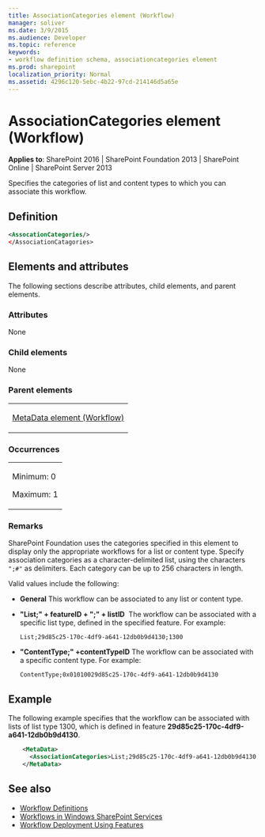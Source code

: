 ```yaml
---
title: AssociationCategories element (Workflow)
manager: soliver
ms.date: 3/9/2015
ms.audience: Developer
ms.topic: reference
keywords:
- workflow definition schema, associationcategories element
ms.prod: sharepoint
localization_priority: Normal
ms.assetid: 4296c120-5ebc-4b22-97cd-214146d5a65e
---
```


# AssociationCategories element (Workflow)

**Applies to**: SharePoint 2016 | SharePoint Foundation 2013 | SharePoint Online | SharePoint Server 2013

Specifies the categories of list and content types to which you can associate this workflow.

## Definition

```XML
<AssocationCategories/>
</AssociationCatagories>
```

## Elements and attributes

The following sections describe attributes, child elements, and parent elements.

### Attributes

None

### Child elements

None

### Parent elements

<table>
<colgroup>
<col width="100%" />
</colgroup>
<tbody>
<tr class="odd">
<td align="left"><p><a href="metadata-element-workflow.md">MetaData element (Workflow)</a></p></td>
</tr>
</tbody>
</table>

### Occurrences

<table>
<colgroup>
<col width="100%" />
</colgroup>
<tbody>
<tr class="odd">
<td align="left"><p>Minimum: 0</p>
<p>Maximum: 1</p></td>
</tr>
</tbody>
</table>

### Remarks

SharePoint Foundation uses the categories specified in this element to display only the appropriate workflows for a list or content type. Specify association categories as a character-delimited list, using the characters `";#"` as delimiters. Each category can be up to 256 characters in length.

Valid values include the following:

- **General** This workflow can be associated to any list or content type.

- **"List;" + featureID + ";" + listID**  The workflow can be associated with a specific list type, defined in the specified feature. For example:

    `List;29d85c25-170c-4df9-a641-12db0b9d4130;1300`

- **"ContentType;" +contentTypeID** The workflow can be associated with a specific content type. For example:

    `ContentType;0x01010029d85c25-170c-4df9-a641-12db0b9d4130`

## Example

The following example specifies that the workflow can be associated with lists of list type 1300, which is defined in feature **29d85c25-170c-4df9-a641-12db0b9d4130**.

```XML
    <MetaData>
      <AssociationCategories>List;29d85c25-170c-4df9-a641-12db0b9d4130;1300</AssociationCategories>
    </MetaData>
```

## See also

- [Workflow Definitions](workflow-definitions.md)
- [Workflows in Windows SharePoint Services](https://msdn.microsoft.com/library/be0888d4-20b2-4d39-bf28-2d8a71829d8e(Office.15).aspx)
- [Workflow Deployment Using Features](https://msdn.microsoft.com/library/ad294f09-483d-4e87-bd19-fa37795ed558(Office.15).aspx)








